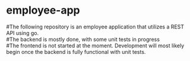 # employee-app
#The following repository is an employee application that utilizes a REST API using go.\
#The backend is mostly done, with some unit tests in progress\
#The frontend is not started at the moment. Development will most likely begin once the backend is fully functional with unit tests.
